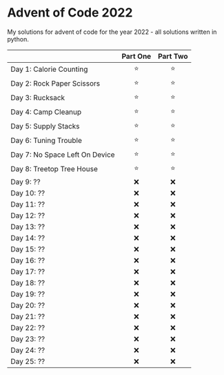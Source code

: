 # Advent of Code 2022
My solutions for advent of code for the year 2022 - all solutions written in python. 

|        | Part One | Part Two |
| ------ | :------: | :------: |
| Day 1: Calorie Counting |⭐|⭐|
| Day 2: Rock Paper Scissors |⭐|⭐|
| Day 3: Rucksack |⭐|⭐|
| Day 4: Camp Cleanup |⭐|⭐|
| Day 5: Supply Stacks |⭐|⭐|
| Day 6: Tuning Trouble |⭐|⭐|
| Day 7: No Space Left On Device |⭐|⭐|
| Day 8: Treetop Tree House |⭐|⭐|
| Day 9: ?? |❌|❌|
| Day 10: ?? |❌|❌|
| Day 11: ?? |❌|❌|
| Day 12: ?? |❌|❌|
| Day 13: ?? |❌|❌|
| Day 14: ?? |❌|❌|
| Day 15: ?? |❌|❌|
| Day 16: ?? |❌|❌|
| Day 17: ?? |❌|❌|
| Day 18: ?? |❌|❌|
| Day 19: ?? |❌|❌|
| Day 20: ?? |❌|❌|
| Day 21: ?? |❌|❌|
| Day 22: ?? |❌|❌|
| Day 23: ?? |❌|❌|
| Day 24: ?? |❌|❌|
| Day 25: ?? |❌|❌|
